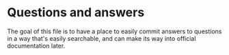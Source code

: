 # Questions and answers

The goal of this file is to have a place to easily commit answers to questions
in a way that's easily searchable, and can make its way into official
documentation later.
